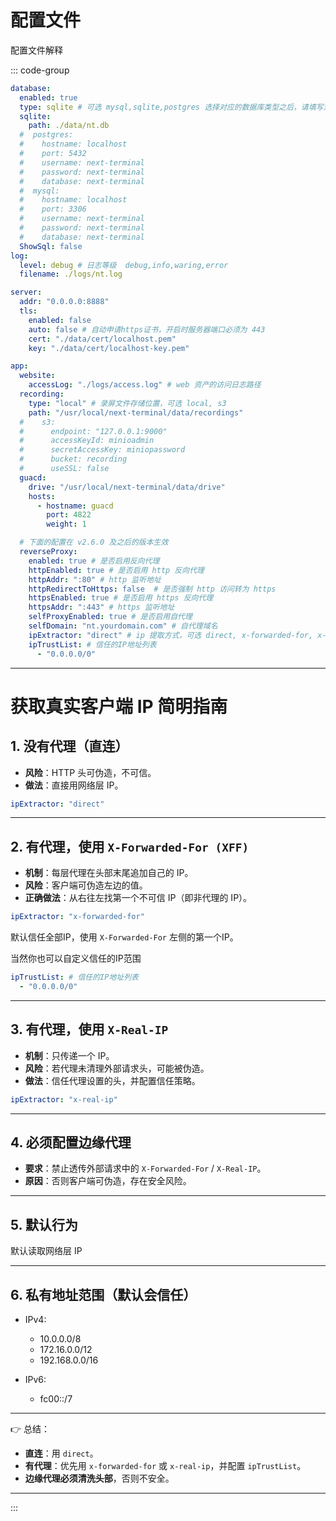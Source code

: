 # 配置文件

配置文件解释

::: code-group 

```yaml [config.yaml]
database:
  enabled: true
  type: sqlite # 可选 mysql,sqlite,postgres 选择对应的数据库类型之后，请填写对应的数据库配置
  sqlite:
    path: ./data/nt.db
  #  postgres:
  #    hostname: localhost
  #    port: 5432
  #    username: next-terminal
  #    password: next-terminal
  #    database: next-terminal
  #  mysql:
  #    hostname: localhost
  #    port: 3306
  #    username: next-terminal
  #    password: next-terminal
  #    database: next-terminal
  ShowSql: false
log:
  level: debug # 日志等级  debug,info,waring,error
  filename: ./logs/nt.log

server:
  addr: "0.0.0.0:8888"
  tls:
    enabled: false
    auto: false # 自动申请https证书，开启时服务器端口必须为 443
    cert: "./data/cert/localhost.pem"
    key: "./data/cert/localhost-key.pem"

app:
  website:
    accessLog: "./logs/access.log" # web 资产的访问日志路径
  recording:
    type: "local" # 录屏文件存储位置，可选 local, s3
    path: "/usr/local/next-terminal/data/recordings"
  #    s3:
  #      endpoint: "127.0.0.1:9000"
  #      accessKeyId: minioadmin
  #      secretAccessKey: miniopassword
  #      bucket: recording
  #      useSSL: false
  guacd:
    drive: "/usr/local/next-terminal/data/drive"
    hosts:
      - hostname: guacd
        port: 4822
        weight: 1

  # 下面的配置在 v2.6.0 及之后的版本生效
  reverseProxy:
    enabled: true # 是否启用反向代理
    httpEnabled: true # 是否启用 http 反向代理
    httpAddr: ":80" # http 监听地址
    httpRedirectToHttps: false  # 是否强制 http 访问转为 https
    httpsEnabled: true # 是否启用 https 反向代理
    httpsAddr: ":443" # https 监听地址
    selfProxyEnabled: true # 是否启用自代理
    selfDomain: "nt.yourdomain.com" # 自代理域名
    ipExtractor: "direct" # ip 提取方式，可选 direct, x-forwarded-for, x-real-ip
    ipTrustList: # 信任的IP地址列表
      - "0.0.0.0/0"
```


---

# 获取真实客户端 IP 简明指南

## 1. 没有代理（直连）

* **风险**：HTTP 头可伪造，不可信。
* **做法**：直接用网络层 IP。

```yaml
ipExtractor: "direct"
```

---

## 2. 有代理，使用 `X-Forwarded-For (XFF)`

* **机制**：每层代理在头部末尾追加自己的 IP。
* **风险**：客户端可伪造左边的值。
* **正确做法**：从右往左找第一个不可信 IP（即非代理的 IP）。

```yaml
ipExtractor: "x-forwarded-for"
```

默认信任全部IP，使用 `X-Forwarded-For` 左侧的第一个IP。

当然你也可以自定义信任的IP范围
```yaml
ipTrustList: # 信任的IP地址列表
  - "0.0.0.0/0"
```

---

## 3. 有代理，使用 `X-Real-IP`

* **机制**：只传递一个 IP。
* **风险**：若代理未清理外部请求头，可能被伪造。
* **做法**：信任代理设置的头，并配置信任策略。

```yaml
ipExtractor: "x-real-ip"
```

---

## 4. 必须配置边缘代理

* **要求**：禁止透传外部请求中的 `X-Forwarded-For` / `X-Real-IP`。
* **原因**：否则客户端可伪造，存在安全风险。

---

## 5. 默认行为

默认读取网络层 IP

---

## 6. 私有地址范围（默认会信任）

* IPv4:

    * 10.0.0.0/8
    * 172.16.0.0/12
    * 192.168.0.0/16
* IPv6:

    * fc00::/7

---

👉 总结：

* **直连**：用 `direct`。
* **有代理**：优先用 `x-forwarded-for` 或 `x-real-ip`，并配置 `ipTrustList`。
* **边缘代理必须清洗头部**，否则不安全。

---


:::